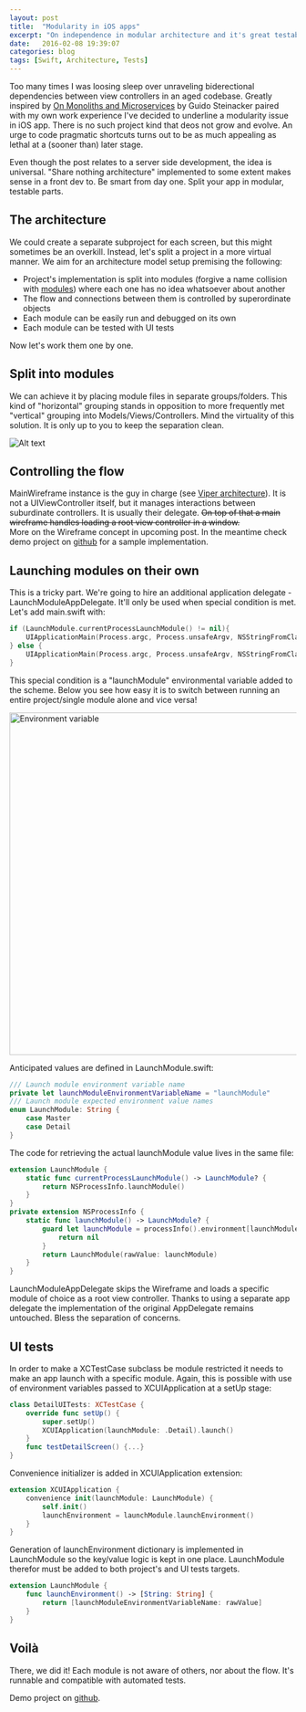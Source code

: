 ```yaml
---
layout: post
title:  "Modularity in iOS apps"
excerpt: "On independence in modular architecture and it's great testability"
date:   2016-02-08 19:39:07
categories: blog
tags: [Swift, Architecture, Tests]
---
```


Too many times I was loosing sleep over unraveling biderectional dependencies between view controllers in an aged codebase. Greatly inspired by [On Monoliths and Microservices][otto] by Guido Steinacker paired with my own work experience I've decided to underline a modularity issue in iOS app. There is no such project kind that deos not grow and evolve. An urge to code pragmatic shortcuts turns out to be as much appealing as lethal at a (sooner than) later stage.

Even though the post relates to a server side development, the idea is universal. "Share nothing architecture" implemented to some extent makes sense in a front dev to.
Be smart from day one. Split your app in modular, testable parts.

## The architecture

We could create a separate subproject for each screen, but this might sometimes be an overkill. Instead, let's split a project in a more virtual manner. We aim for an architecture model setup premising the following:

* Project's implementation is split into modules (forgive a name collision with [modules][apple]) where each one has no idea whatsoever about another
* The flow and connections between them is controlled by superordinate objects
* Each module can be easily run and debugged on its own
* Each module can be tested with UI tests

Now let's work them one by one.

## Split into modules

We can achieve it by placing module files in separate groups/folders. This kind of "horizontal" grouping stands in opposition to more frequently met "vertical" grouping into Models/Views/Controllers. Mind the virtuality of this solution. It is only up to you to keep the separation clean.

![Alt text][groups]

## Controlling the flow

MainWireframe instance is the guy in charge (see [Viper architecture][viper]). It is not a UIViewController itself, but it manages interactions between suburdinate controllers. It is usually their delegate. <s>On top of that a main wireframe handles loading a root view controller in a window.</s>   
More on the Wireframe concept in upcoming post. In the meantime check demo project on [github][github] for a sample implementation.

## Launching modules on their own

This is a tricky part. We're going to hire an additional application delegate -LaunchModuleAppDelegate. It'll only be used when special condition is met. Let's add main.swift with:

``` swift
if (LaunchModule.currentProcessLaunchModule() != nil){
    UIApplicationMain(Process.argc, Process.unsafeArgv, NSStringFromClass(UIApplication), NSStringFromClass(LaunchModuleAppDelegate))
} else {
    UIApplicationMain(Process.argc, Process.unsafeArgv, NSStringFromClass(UIApplication), NSStringFromClass(AppDelegate))
}
```

This special condition is a "launchModule" environmental variable added to the scheme. Below you see how easy it is to switch between running an entire project/single module alone and vice versa!

<img src="https://cloud.githubusercontent.com/assets/3668771/13236892/ce5b14a2-d9c7-11e5-9405-2b90df9f0a75.png" alt="Environment variable" style="width: 600px;"/>

Anticipated values are defined in LaunchModule.swift:

``` swift
/// Launch module environment variable name
private let launchModuleEnvironmentVariableName = "launchModule"
/// Launch module expected environment value names
enum LaunchModule: String {
    case Master
    case Detail
}
``` 

The code for retrieving the actual launchModule value lives in the same file:

``` swift
extension LaunchModule {
    static func currentProcessLaunchModule() -> LaunchModule? {
        return NSProcessInfo.launchModule()
    }
}
private extension NSProcessInfo {
    static func launchModule() -> LaunchModule? {
        guard let launchModule = processInfo().environment[launchModuleEnvironmentVariableName] else {
            return nil
        }
        return LaunchModule(rawValue: launchModule)
    }
}
``` 

LaunchModuleAppDelegate skips the Wireframe and loads a specific module of choice as a root view controller. Thanks to using a separate app delegate the implementation of the original AppDelegate remains untouched. Bless the separation of concerns.

## UI tests

In order to make a XCTestCase subclass be module restricted it needs to make an app launch with a specific module. Again, this is possible with use of environment variables passed to XCUIApplication at a setUp stage:

``` swift
class DetailUITests: XCTestCase {
    override func setUp() {
        super.setUp()
        XCUIApplication(launchModule: .Detail).launch()
    }
    func testDetailScreen() {...}
}
```

Convenience initializer is added in XCUIApplication extension:

``` swift
extension XCUIApplication {
    convenience init(launchModule: LaunchModule) {
        self.init()
        launchEnvironment = launchModule.launchEnvironment()
    }
}
```

Generation of launchEnvironment dictionary is implemented in LaunchModule so the key/value logic is kept in one place. LaunchModule therefor must be added to both project's and UI tests targets.

``` swift
extension LaunchModule {
    func launchEnvironment() -> [String: String] {
        return [launchModuleEnvironmentVariableName: rawValue]
    }
}
```


## Voilà

There, we did it! Each module is not aware of others, nor about the flow. It's runnable and compatible with automated tests.

Demo project on [github][github].

[otto]: http://dev.otto.de/2015/09/30/on-monoliths-and-microservices/
[apple]: https://developer.apple.com/library/ios/documentation/Swift/Conceptual/Swift_Programming_Language/AccessControl.html
[viper]: https://www.objc.io/issues/13-architecture/viper/
[groups]: https://cloud.githubusercontent.com/assets/3668771/13237038/d59af6dc-d9c8-11e5-9b33-113cdbc2ba4c.png
[github]: https://github.com/danielgarbien/Modularity
